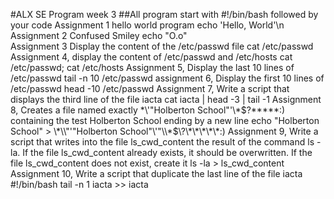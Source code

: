 #ALX SE Program
week 3
##All program start with #!/bin/bash followed by your code
Assignment 1 
hello world program
echo 'Hello, World'\n
Assignment 2
Confused Smiley
echo "O.o"\
Assignment 3 Display the content of the /etc/passwd file
cat /etc/passwd
Assignment 4, display the content of /etc/passwd and /etc/hosts
cat /etc/passwd; cat /etc/hosts
Assignment 5, Display the last 10 lines of /etc/passwd
tail -n 10 /etc/passwd
assignment 6, Display the first 10 lines of /etc/passwd
head -10 /etc/passwd
Assignment 7, Write a script that displays the third line of the file iacta
cat iacta | head -3 | tail -1
Assignment 8, Creates a file named exactly \*\\'"Holberton School"\'\\*$\?\*\*\*\*\*:) containing the test Holberton School ending by a new line
echo "Holberton School" > \\\*\\\\"'\"Holberton School\"\\'"\\\\\*\$\\\?\\\*\\\*\\\*\\\*\\\*\:\)
Assignment  9, Write a script that writes into the file ls_cwd_content the result of the command ls -la. If the file ls_cwd_content already exists, it should be overwritten. If the file ls_cwd_content does not exist, create it
ls -la > ls_cwd_content
Assignment 10, Write a script that duplicate the last line of the file iacta
#!/bin/bash
tail -n 1 iacta >> iacta
